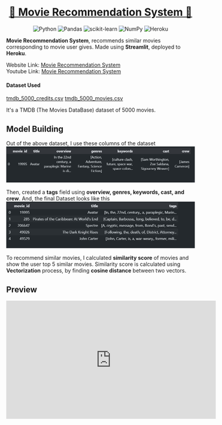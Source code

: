 <h1 align="center"> <a href="https://github.com/anugoyal998/MeChat"><strong> 🎥 Movie Recommendation System 🎥</strong></a></h1>
<div align="center">

![Python](https://img.shields.io/badge/python-3670A0?style=for-the-badge&logo=python&logoColor=ffdd54)  ![Pandas](https://img.shields.io/badge/pandas-%23150458.svg?style=for-the-badge&logo=pandas&logoColor=white)  ![scikit-learn](https://img.shields.io/badge/scikit--learn-%23F7931E.svg?style=for-the-badge&logo=scikit-learn&logoColor=white)  ![NumPy](https://img.shields.io/badge/numpy-%23013243.svg?style=for-the-badge&logo=numpy&logoColor=white)  ![Heroku](https://img.shields.io/badge/heroku-%23430098.svg?style=for-the-badge&logo=heroku&logoColor=white)

<div>

<div align="start">

**Movie Recommendation System**, recommends similar movies corresponding to movie user gives. Made using **Streamlit**, deployed to **Heroku**.

Website Link: [Movie Recommendation System](https://movie-recommendation-system-py.herokuapp.com)  
Youtube Link: [Movie Recommendation System](https://youtu.be/X1RrRuSYh8I)

#### Dataset Used
[tmdb_5000_credits.csv](https://www.kaggle.com/datasets/tmdb/tmdb-movie-metadata?select=tmdb_5000_movies.csv)
[tmdb_5000_movies.csv](https://www.kaggle.com/datasets/tmdb/tmdb-movie-metadata?select=tmdb_5000_movies.csv)

It's a TMDB (The Movies DataBase) dataset of 5000 movies.

## Model Building
Out of the above dataset, I use these columns of the dataset  
<img src="./img/final_data.jpg">
 
Then, created a **tags** field using **overview, genres, keywords, cast, and crew**. And, the final Dataset looks like this  
<img src="./img/final_data_1.jpg">

To recommend similar movies, I calculated **similarity score** of movies and show the user top 5 similar movies. Similarity score is calculated using **Vectorization** process, by finding **cosine distance** between two vectors.

## Preview
<iframe width="560" height="315" src="https://www.youtube.com/embed/X1RrRuSYh8I" title="YouTube video player" frameborder="0" allow="accelerometer; autoplay; clipboard-write; encrypted-media; gyroscope; picture-in-picture" allowfullscreen></iframe>



<div>